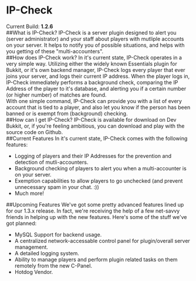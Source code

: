 IP-Check
========
Current Build: **1.2.6**  
##What is IP-Check?
IP-Check is a server plugin designed to alert you (server administrator) and your staff about players with mutliple accounts on your server. It helps to notify you of possible situations, and helps with you getting of these "multi-accounters".  
##How does IP-Check work?
In it's current state, IP-Check operates in a very simple way. Utilizing either the widely known Essentials plugin for Bukkit, or it's own backend manager, IP-Check logs every player that ever joins your server, and logs their current IP address. When the player logs in, IP-Check immediately performs a background check, comparing the IP Address of the player to it's database, and alerting you if a certain number (or higher number) of matches are found.  
With one simple command, IP-Check can provide you with a list of every account that is tied to a player, and also let you know if the person has been banned or is exempt from (background) checking.  
##How can I get IP-Check?
IP-Check is available for download on Dev Bukkit, or, if you're feeling ambitious, you can download and play with the source code on Github.  
##Current Features
In it's current state, IP-Check comes with the following features:  
   * Logging of players and their IP Addresses for the prevention and detection of mutli-accounters.  
   * Background checking of players to alert you when a multi-accounter is on your server.  
   * Exemption capabilities to allow players to go unchecked (and prevent unnecessary spam in your chat. :))  
   * Much more!  

##Upcoming Features
We've got some pretty advanced features lined up for our 1.3.x release. In fact, we're receiving the help of a few net-savvy friends in helping up with the new features. Here's some of the stuff we've got planned:  
   * MySQL Support for backend usage.  
   * A centralized network-accessable control panel for plugin/overall server management.  
   * A detailed logging system. 
   * Ability to manage players and perform plugin related tasks on them remotely from the new C-Panel.  
   * Hotdog Vendor.  
